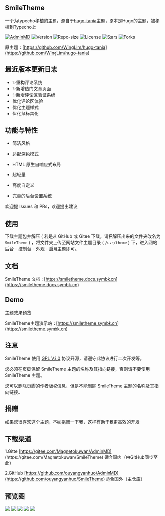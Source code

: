 ## SmileTheme

一个为typecho移植的主题，源自于[hugo-tania](https://github.com/WingLim/hugo-tania)主题，原本是Hugo的主题，被移植到Typecho上

[![AdminMD](https://img.shields.io/badge/Magneto-SmileTheme-brightgreen?style=for-the-badge&logo=github)](https://www.symbk.cn/technology/523/)
![Version](https://img.shields.io/badge/Version-1.2.4-critical?style=for-the-badge&logo=gitee)
![Repo-size](https://img.shields.io/github/repo-size/ouyangyanhuo/SmileTheme?style=for-the-badge&logo=google)
![License](https://img.shields.io/github/license/ouyangyanhuo/SmileTheme?style=for-the-badge&logo=twitter)
![Stars](https://img.shields.io/github/stars/ouyangyanhuo/SmileTheme?style=for-the-badge&logo=Instagram)
![Forks](https://img.shields.io/github/forks/ouyangyanhuo/SmileTheme?style=for-the-badge&logo=facebook)

原主题：[https://github.com/WingLim/hugo-tania](https://github.com/WingLim/hugo-tania)

## 最近版本更新日志

- ✨重构评论系统
- ✨新增热门文章页面
- ✨新增评论区验证系统
- 优化评论区体验
- 优化主题样式
- 优化鼠标美化

## 功能与特性

- 简洁风格

- 适配深色模式

- HTML 原生自响应式布局

- 超轻量

- 高度自定义

- 完善的后台设置系统

欢迎提 Issues 和 PRs，欢迎提出建议

## 使用
下载主题包并解压 ( 若是从 GitHub 或 Gitee 下载，请把解压出来的文件夹改名为 `SmileTheme` ) ，将文件夹上传至网站文件主题目录 ( `/usr/theme` ) 下，进入网站后台 - 控制台 - 外观 - 启用主题即可。

## 文档

SmileTheme 文档 : [https://smiletheme.docs.symbk.cn](https://smiletheme.docs.symbk.cn)

## Demo

主题效果预览

SmileTheme主题演示站：[https://smiletheme.symbk.cn](https://smiletheme.symbk.cn)

## 注意

SmileTheme 使用 [GPL V3.0](https://github.com/ouyangyanhuo/SmileTheme/blob/main/LICENSE) 协议开源，请遵守此协议进行二次开发等。

您必须在页脚保留 SmileTheme 主题的名称及其指向链接，否则请不要使用 SmileTheme 主题。

您可以删除页脚的作者版权信息，但是不能删除 SmileTheme 主题的名称及其指向链接。

## 捐赠

如果您很喜欢这个主题，不妨[捐赠](https://www.verypoor.cn)一下我，这样有助于我更高效的开发

## 下载渠道

1.Gitte [https://gitee.com/Magnetokuwan/AdminMD](https://gitee.com/Magnetokuwan/SmileTheme)  适合国内（由GitHub同步至此）

2.GitHub [https://github.com/ouyangyanhuo/AdminMD](https://github.com/ouyangyanhuo/SmileTheme)  适合国外（主仓库）

## 预览图
![](https://i.loli.net/2021/08/16/nmvW5uVKHChafsd.png)
![](https://i.loli.net/2021/08/16/sARYjilgO9MF2H1.png)
![](https://i.loli.net/2021/08/16/rcXL5KjbueZ6zQp.png)
![](https://i.loli.net/2021/08/16/wLxGjiPm6pZoyBt.png)
![](https://i.loli.net/2021/08/16/Cq1Dymtsur4eTAV.png)

